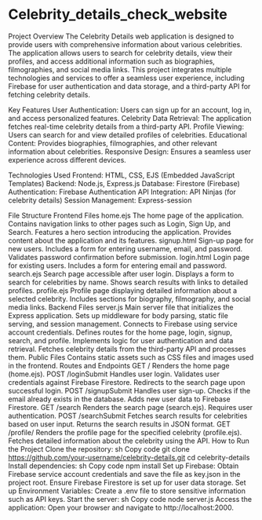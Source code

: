 # Celebrity_details_check_website
Project Overview
The Celebrity Details web application is designed to provide users with comprehensive information about various celebrities. The application allows users to search for celebrity details, view their profiles, and access additional information such as biographies, filmographies, and social media links. This project integrates multiple technologies and services to offer a seamless user experience, including Firebase for user authentication and data storage, and a third-party API for fetching celebrity details.



Key Features
User Authentication: Users can sign up for an account, log in, and access personalized features.
Celebrity Data Retrieval: The application fetches real-time celebrity details from a third-party API.
Profile Viewing: Users can search for and view detailed profiles of celebrities.
Educational Content: Provides biographies, filmographies, and other relevant information about celebrities.
Responsive Design: Ensures a seamless user experience across different devices.



Technologies Used
Frontend: HTML, CSS, EJS (Embedded JavaScript Templates)
Backend: Node.js, Express.js
Database: Firestore (Firebase)
Authentication: Firebase Authentication
API Integration: API Ninjas (for celebrity details)
Session Management: Express-session


File Structure
Frontend Files
home.ejs
The home page of the application.
Contains navigation links to other pages such as Login, Sign Up, and Search.
Features a hero section introducing the application.
Provides content about the application and its features.
signup.html
Sign-up page for new users.
Includes a form for entering username, email, and password.
Validates password confirmation before submission.
login.html
Login page for existing users.
Includes a form for entering email and password.
search.ejs
Search page accessible after user login.
Displays a form to search for celebrities by name.
Shows search results with links to detailed profiles.
profile.ejs
Profile page displaying detailed information about a selected celebrity.
Includes sections for biography, filmography, and social media links.
Backend Files
server.js
Main server file that initializes the Express application.
Sets up middleware for body parsing, static file serving, and session management.
Connects to Firebase using service account credentials.
Defines routes for the home page, login, signup, search, and profile.
Implements logic for user authentication and data retrieval.
Fetches celebrity details from the third-party API and processes them.
Public Files
Contains static assets such as CSS files and images used in the frontend.
Routes and Endpoints
GET /
Renders the home page (home.ejs).
POST /loginSubmit
Handles user login.
Validates user credentials against Firebase Firestore.
Redirects to the search page upon successful login.
POST /signupSubmit
Handles user sign-up.
Checks if the email already exists in the database.
Adds new user data to Firebase Firestore.
GET /search
Renders the search page (search.ejs).
Requires user authentication.
POST /searchSubmit
Fetches search results for celebrities based on user input.
Returns the search results in JSON format.
GET /profile/
Renders the profile page for the specified celebrity (profile.ejs).
Fetches detailed information about the celebrity using the API.
How to Run the Project
Clone the repository:
sh
Copy code
git clone https://github.com/your-username/celebrity-details.git
cd celebrity-details
Install dependencies:
sh
Copy code
npm install
Set up Firebase:
Obtain Firebase service account credentials and save the file as key.json in the project root.
Ensure Firebase Firestore is set up for user data storage.
Set up Environment Variables:
Create a .env file to store sensitive information such as API keys.
Start the server:
sh
Copy code
node server.js
Access the application:
Open your browser and navigate to http://localhost:2000.
